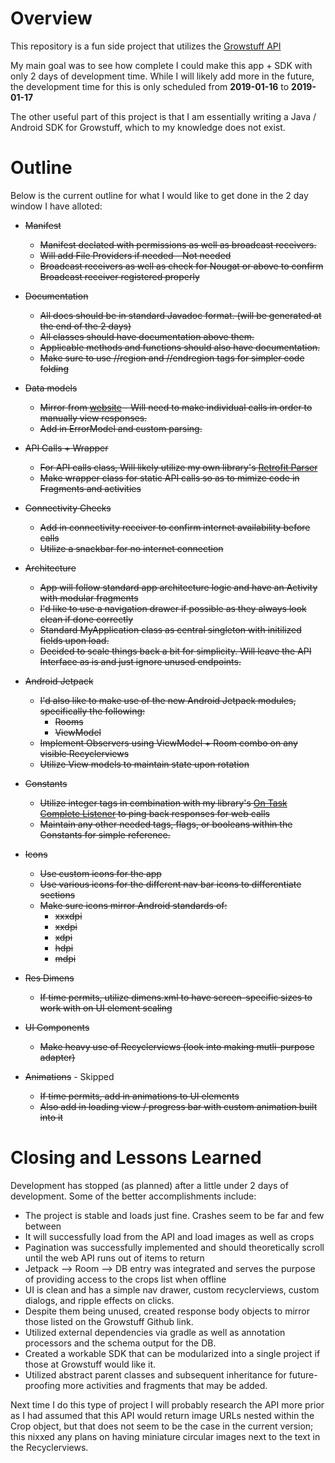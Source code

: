 # Overview

This repository is a fun side project that utilizes the [Growstuff API](https://github.com/Growstuff/growstuff/wiki/API-Version-0) 

My main goal was to see how complete I could make this app + SDK with only 2 days of development time. While I will likely add more in the future, the development time for this is only scheduled from <b>2019-01-16</b> to <b>2019-01-17</b>

The other useful part of this project is that I am essentially writing a Java / Android SDK for Growstuff, which to my knowledge does not exist.

# Outline

Below is the current outline for what I would like to get done in the 2 day window I have alloted: 

* ~~Manifest~~
	* ~~Manifest declated with permissions as well as broadcast receivers.~~
	* ~~Will add File Providers if needed - Not needed~~
	* ~~Broadcast receivers as well as check for Nougat or above to confirm Broadcast receiver registered properly~~
	
* ~~Documentation~~
	* ~~All docs should be in standard Javadoc format. (will be generated at the end of the 2 days)~~
    * ~~All classes should have documentation above them.~~
	* ~~Applicable methods and functions should also have documentation.~~
	* ~~Make sure to use //region and //endregion tags for simpler code folding~~
	
* ~~Data models~~
	* ~~Mirror from [website](https://github.com/Growstuff/growstuff/wiki/API-Version-0) - Will need to make individual calls in order to manually view responses.~~
	* ~~Add in ErrorModel and custom parsing.~~ 

* ~~API Calls + Wrapper~~
	* ~~For API calls class, Will likely utilize my own library's [Retrofit Parser](https://github.com/PGMacDesign/PGMacTips/blob/master/library/src/main/java/com/pgmacdesign/pgmactips/networkclasses/retrofitutilities/RetrofitParser.java)~~
	* ~~Make wrapper class for static API calls so as to mimize code in Fragments and activities~~

* ~~Connectivity Checks~~
	* ~~Add in connectivity receiver to confirm internet availability before calls~~
	* ~~Utilize a snackbar for no internet connection~~
	
* ~~Architecture~~
	* ~~App will follow standard app architecture logic and have an Activity with modular fragments~~ 
	* ~~I'd like to use a navigation drawer if possible as they always look clean if done correctly~~
	* ~~Standard MyApplication class as central singleton with initilized fields upon load.~~
	* ~~Decided to scale things back a bit for simplicity. Will leave the API Interface as is and just ignore unused endpoints.~~
	
* ~~Android Jetpack~~
	* ~~I'd also like to make use of the new Android Jetpack modules, specifically the following:~~
		* ~~Rooms~~
		* ~~ViewModel~~
	* ~~Implement Observers using ViewModel + Room combo on any visible Recyclerviews~~
	* ~~Utilize View models to maintain state upon rotation~~

* ~~Constants~~
	* ~~Utilize integer tags in combination with my library's [On Task Complete Listener](https://github.com/PGMacDesign/PGMacTips/blob/master/library/src/main/java/com/pgmacdesign/pgmactips/adaptersandlisteners/OnTaskCompleteListener.java) to ping back responses for web calls~~
	* ~~Maintain any other needed tags, flags, or booleans within the Constants for simple reference.~~
	
* ~~Icons~~
	* ~~Use custom icons for the app~~
	* ~~Use various icons for the different nav bar icons to differentiate sections~~
	* ~~Make sure icons mirror Android standards of:~~
		* ~~xxxdpi~~
		* ~~xxdpi~~
		* ~~xdpi~~
		* ~~hdpi~~
		* ~~mdpi~~

* ~~Res Dimens~~
	* ~~If time permits, utilize dimens.xml to have screen-specific sizes to work with on UI element scaling~~
		
* ~~UI Components~~
	* ~~Make heavy use of Recyclerviews (look into making mutli-purpose adapter)~~
		
* ~~Animations~~ - Skipped
	* ~~If time permits, add in animations to UI elements~~
	* ~~Also add in loading view / progress bar with custom animation built into it~~
	
	
	
	
# Closing and Lessons Learned

Development has stopped (as planned) after a little under 2 days of development. Some of the better accomplishments include:

* The project is stable and loads just fine. Crashes seem to be far and few between
* It will successfully load from the API and load images as well as crops
* Pagination was successfully implemented and should theoretically scroll until the web API runs out of items to return
* Jetpack --> Room --> DB entry was integrated and serves the purpose of providing access to the crops list when offline
* UI is clean and has a simple nav drawer, custom recyclerviews, custom dialogs, and ripple effects on clicks.
* Despite them being unused, created response body objects to mirror those listed on the Growstuff Github link.
* Utilized external dependencies via gradle as well as annotation processors and the schema output for the DB.
* Created a workable SDK that can be modularized into a single project if those at Growstuff would like it.
* Utilized abstract parent classes and subsequent inheritance for future-proofing more activities and fragments that may be added.


Next time I do this type of project I will probably research the API more prior as I had assumed that this API would return image URLs nested within the Crop object, but that does not seem to be the case in the current version; this nixxed any plans on having miniature circular images next to the text in the Recyclerviews. 

